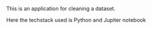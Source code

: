 This is an application for cleaning a dataset.

Here the techstack used is Python and Jupiter notebook
